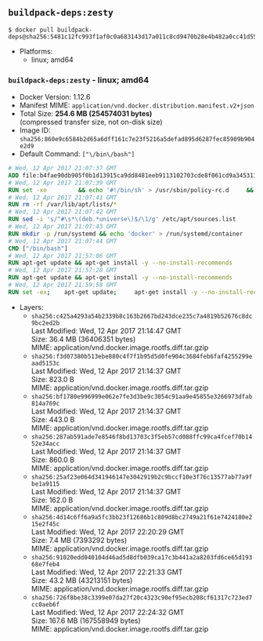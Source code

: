 ## `buildpack-deps:zesty`

```console
$ docker pull buildpack-deps@sha256:5481c12fc993f1af0c0a683143d17a011c8cd9470b28e4b482a0cc41d55e9420
```

-	Platforms:
	-	linux; amd64

### `buildpack-deps:zesty` - linux; amd64

-	Docker Version: 1.12.6
-	Manifest MIME: `application/vnd.docker.distribution.manifest.v2+json`
-	Total Size: **254.6 MB (254574031 bytes)**  
	(compressed transfer size, not on-disk size)
-	Image ID: `sha256:860e9c6584b2d65a6dff161c7e23f5216a5defad895d6287fec85909b904e2d9`
-	Default Command: `["\/bin\/bash"]`

```dockerfile
# Wed, 12 Apr 2017 21:07:37 GMT
ADD file:b4fae90db905f0b1d13915ca9dd8481eeb9113102703cde8f061cd9a34531100 in / 
# Wed, 12 Apr 2017 21:07:39 GMT
RUN set -xe 		&& echo '#!/bin/sh' > /usr/sbin/policy-rc.d 	&& echo 'exit 101' >> /usr/sbin/policy-rc.d 	&& chmod +x /usr/sbin/policy-rc.d 		&& dpkg-divert --local --rename --add /sbin/initctl 	&& cp -a /usr/sbin/policy-rc.d /sbin/initctl 	&& sed -i 's/^exit.*/exit 0/' /sbin/initctl 		&& echo 'force-unsafe-io' > /etc/dpkg/dpkg.cfg.d/docker-apt-speedup 		&& echo 'DPkg::Post-Invoke { "rm -f /var/cache/apt/archives/*.deb /var/cache/apt/archives/partial/*.deb /var/cache/apt/*.bin || true"; };' > /etc/apt/apt.conf.d/docker-clean 	&& echo 'APT::Update::Post-Invoke { "rm -f /var/cache/apt/archives/*.deb /var/cache/apt/archives/partial/*.deb /var/cache/apt/*.bin || true"; };' >> /etc/apt/apt.conf.d/docker-clean 	&& echo 'Dir::Cache::pkgcache ""; Dir::Cache::srcpkgcache "";' >> /etc/apt/apt.conf.d/docker-clean 		&& echo 'Acquire::Languages "none";' > /etc/apt/apt.conf.d/docker-no-languages 		&& echo 'Acquire::GzipIndexes "true"; Acquire::CompressionTypes::Order:: "gz";' > /etc/apt/apt.conf.d/docker-gzip-indexes 		&& echo 'Apt::AutoRemove::SuggestsImportant "false";' > /etc/apt/apt.conf.d/docker-autoremove-suggests
# Wed, 12 Apr 2017 21:07:41 GMT
RUN rm -rf /var/lib/apt/lists/*
# Wed, 12 Apr 2017 21:07:42 GMT
RUN sed -i 's/^#\s*\(deb.*universe\)$/\1/g' /etc/apt/sources.list
# Wed, 12 Apr 2017 21:07:43 GMT
RUN mkdir -p /run/systemd && echo 'docker' > /run/systemd/container
# Wed, 12 Apr 2017 21:07:44 GMT
CMD ["/bin/bash"]
# Wed, 12 Apr 2017 21:57:06 GMT
RUN apt-get update && apt-get install -y --no-install-recommends 		ca-certificates 		curl 		wget 	&& rm -rf /var/lib/apt/lists/*
# Wed, 12 Apr 2017 21:57:28 GMT
RUN apt-get update && apt-get install -y --no-install-recommends 		bzr 		git 		mercurial 		openssh-client 		subversion 				procps 	&& rm -rf /var/lib/apt/lists/*
# Wed, 12 Apr 2017 21:59:58 GMT
RUN set -ex; 	apt-get update; 	apt-get install -y --no-install-recommends 		autoconf 		automake 		bzip2 		file 		g++ 		gcc 		imagemagick 		libbz2-dev 		libc6-dev 		libcurl4-openssl-dev 		libdb-dev 		libevent-dev 		libffi-dev 		libgdbm-dev 		libgeoip-dev 		libglib2.0-dev 		libjpeg-dev 		libkrb5-dev 		liblzma-dev 		libmagickcore-dev 		libmagickwand-dev 		libncurses-dev 		libpng-dev 		libpq-dev 		libreadline-dev 		libsqlite3-dev 		libssl-dev 		libtool 		libwebp-dev 		libxml2-dev 		libxslt-dev 		libyaml-dev 		make 		patch 		xz-utils 		zlib1g-dev 				$( 			if apt-cache show 'default-libmysqlclient-dev' 2>/dev/null | grep -q '^Version:'; then 				echo 'default-libmysqlclient-dev'; 			else 				echo 'libmysqlclient-dev'; 			fi 		) 	; 	rm -rf /var/lib/apt/lists/*
```

-	Layers:
	-	`sha256:c425a4293a54b2339b8c163b2667bd243dce235c7a4819b52676c8dc9bc2ed2b`  
		Last Modified: Wed, 12 Apr 2017 21:14:47 GMT  
		Size: 36.4 MB (36406351 bytes)  
		MIME: application/vnd.docker.image.rootfs.diff.tar.gzip
	-	`sha256:f3d07380b513ebe880c4f7f1b95d5d0fe904c3684feb6faf4255299eaad5153c`  
		Last Modified: Wed, 12 Apr 2017 21:14:37 GMT  
		Size: 823.0 B  
		MIME: application/vnd.docker.image.rootfs.diff.tar.gzip
	-	`sha256:bf1780e996999e062e7fe3d3be9c3054c91aa9e45855e3266973dfab814a769c`  
		Last Modified: Wed, 12 Apr 2017 21:14:37 GMT  
		Size: 443.0 B  
		MIME: application/vnd.docker.image.rootfs.diff.tar.gzip
	-	`sha256:287ab591ade7e8546f8bd13703c3f5eb57cd088ffc99ca4fcef70b1452e34acc`  
		Last Modified: Wed, 12 Apr 2017 21:14:37 GMT  
		Size: 860.0 B  
		MIME: application/vnd.docker.image.rootfs.diff.tar.gzip
	-	`sha256:25af23e064d341946147e3042919b2c9bccf10e3f76c13577ab77a9fbe1a9115`  
		Last Modified: Wed, 12 Apr 2017 21:14:37 GMT  
		Size: 162.0 B  
		MIME: application/vnd.docker.image.rootfs.diff.tar.gzip
	-	`sha256:4d14c6ff6a9a5fc3bb23f12686b1c809d8bc2749a21f61e7424180e215e2f45c`  
		Last Modified: Wed, 12 Apr 2017 22:20:29 GMT  
		Size: 7.4 MB (7393292 bytes)  
		MIME: application/vnd.docker.image.rootfs.diff.tar.gzip
	-	`sha256:91020edd040104d46ad5d8dfb039ca17c3b441a2a8203fd6ce65d19368e7feb4`  
		Last Modified: Wed, 12 Apr 2017 22:21:33 GMT  
		Size: 43.2 MB (43213151 bytes)  
		MIME: application/vnd.docker.image.rootfs.diff.tar.gzip
	-	`sha256:726f8be38c3399e07da27f20c4323c90ef95ecb208cf61317c723ed7cc0aeb6f`  
		Last Modified: Wed, 12 Apr 2017 22:24:32 GMT  
		Size: 167.6 MB (167558949 bytes)  
		MIME: application/vnd.docker.image.rootfs.diff.tar.gzip
